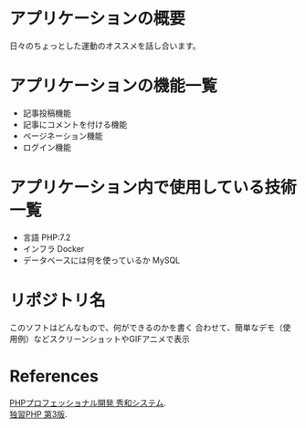 # アプリケーションの概要
日々のちょっとした運動のオススメを話し合います。

# アプリケーションの機能一覧
- 記事投稿機能
- 記事にコメントを付ける機能
- ページネーション機能
- ログイン機能

# アプリケーション内で使用している技術一覧
- 言語 PHP:7.2
- インフラ Docker
- データベースには何を使っているか MySQL

# リポジトリ名
このソフトはどんなもので、何ができるのかを書く
合わせて、簡単なデモ（使用例）などスクリーンショットやGIFアニメで表示

# References
[PHPプロフェッショナル開発 秀和システム](https://www.shuwasystem.co.jp/book/9784798047492.html).<br>
[独習PHP 第3版](https://www.shoeisha.co.jp/book/detail/9784798135472).<br>
